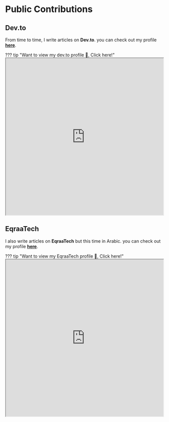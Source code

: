 # **Public Contributions**

## **Dev.to**

From time to time, I write articles on **Dev.to**. you can check out my profile [**here**](https://dev.to/ikhaledabdelfattah).

??? tip "Want to view my dev.to profile 👀, Click here!"
    <iframe src="https://dev.to/ikhaledabdelfattah" width="100%" height="500px"></iframe>

## **EqraaTech**

I also write articles on **EqraaTech** but this time in Arabic. you can check out my profile [**here**](https://eqraatech.com/author/ikhaledabdelfattah/).

??? tip "Want to view my EqraaTech profile 👀, Click here!"
    <iframe src="https://eqraatech.com/author/ikhaledabdelfattah/" width="100%" height="500px"></iframe>